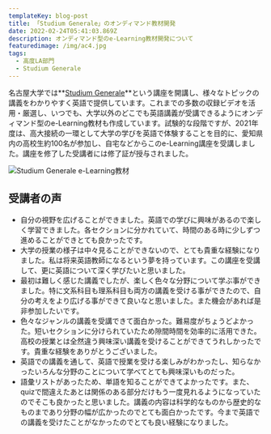 ```yaml
---
templateKey: blog-post
title: 「Studium Generale」のオンディマンド教材開発
date: 2022-02-24T05:41:03.869Z
description: オンディマンド型のe-Learning教材開発について
featuredimage: /img/ac4.jpg
tags:
  - 高度LA部門
  - Studium Generale
---
```

名古屋大学では**[Studium Generale](https://www.bio.nagoya-u.ac.jp/G30StudiumGenerale/)**という講座を開講し、様々なトピックの講義をわかりやすく英語で提供しています。これまでの多数の収録ビデオを活用・厳選し、いつでも、大学以外のどこでも英語講義が受講できるようにオンディマンド型のe-Learning教材も作成しています。試験的な段階ですが、2021年度は、高大接続の一環として大学の学びを英語で体験することを目的に、愛知県内の高校生約100名が参加し、自宅などからこのe-Learning講座を受講しました。講座を修了した受講者には修了証が授与されました。                       



![](/img/sg1.png "Studium Generale e-Learning教材")        



## 受講者の声

* 自分の視野を広げることができました。英語での学びに興味があるので楽しく学習できました。各セクションに分かれていて、時間のある時に少しずつ進めることができとても良かったです。
* 大学の授業の様子は中々見ることができないので、とても貴重な経験になりました。私は将来英語教師になるという夢を持っています。この講座を受講して、更に英語について深く学びたいと思いました。
* 最初は難しく感じた講義でしたが、楽しく色々な分野について学ぶ事ができました。特に文系科目も理系科目も両方の講義を受ける事ができたので、自分の考えをより広げる事ができて良いなと思いました。また機会があれば是非参加したいです。
* 色々なジャンルの講義を受講できて面白かった。難易度がちょうどよかった。短いセクションに分けられていたため隙間時間を効率的に活用できた。高校の授業とは全然違う興味深い講義を受けることができてうれしかったです。貴重な経験をありがとうございました。
* 英語での講義を通して、英語で授業を受ける楽しみがわかったし、知らなかったいろんな分野のことについて学べてとても興味深いものだった。
* 語彙リストがあったため、単語を知ることができてよかったです。また、quizで間違えたあとは関係のある部分だけもう一度見れるようになっていたのでそこも良かったと思いました。講義の内容は科学的なものから歴史的なものまであり分野の幅が広かったのでとても面白かったです。今まで英語での講義を受けたことがなかったのでとても良い経験になりました。